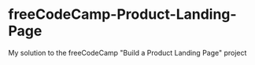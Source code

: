 # freeCodeCamp-Product-Landing-Page
My solution to the freeCodeCamp "Build a Product Landing Page" project
